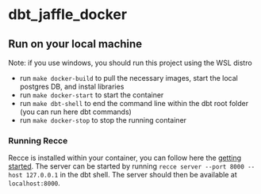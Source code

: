 # dbt_jaffle_docker

## Run on your local machine

Note: if you use windows, you should run this project using the WSL distro

* run `make docker-build` to pull the necessary images, start the local postgres DB, and instal libraries
* run `make docker-start` to start the container
* run `make dbt-shell` to end the command line within the dbt root folder (you can run here dbt commands)
* run `make docker-stop` to stop the running container

### Running Recce

Recce is installed within your container, you can follow here the [getting started](https://datarecce.io/docs/get-started/). The server can be started by running `recce server --port 8000 --host 127.0.0.1` in the dbt shell. The server should then be available at `localhost:8000`.